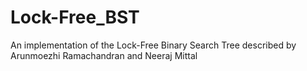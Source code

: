 # Lock-Free_BST
An implementation of the Lock-Free Binary Search Tree described by Arunmoezhi Ramachandran and Neeraj Mittal
